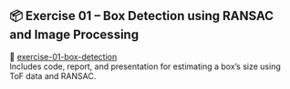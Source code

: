 ## 📦 Exercise 01 – Box Detection using RANSAC and Image Processing

📁 [exercise-01-box-detection](./exercise-01-box-detection)  
Includes code, report, and presentation for estimating a box’s size using ToF data and RANSAC.
